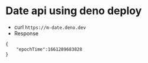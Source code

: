 # Date api using deno deploy

* curl `https://m-date.deno.dev`
* Response
```
{
    "epochTime":1661289683828
}
```

